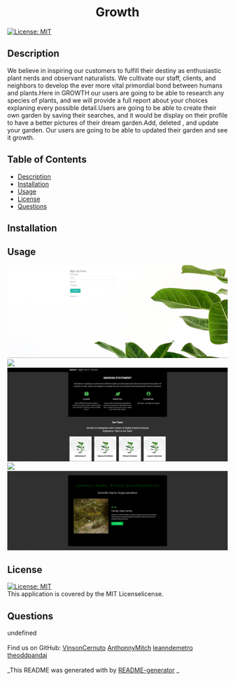 
  <h1 align="center">Growth</h1>
    
  [![License: MIT](https://img.shields.io/badge/License-MIT-yellow.svg)](https://opensource.org/licenses/MIT)<br />
  
  ## Description
   We believe in inspiring our customers to fulfill their destiny as enthusiastic plant nerds and observant naturalists. We cultivate our staff, clients, and neighbors to develop the ever more vital primordial bond between humans and plants.Here in GROWTH our users are going to be able to research any species of plants, and we will provide a full report about your choices explaning every possible detail.Users are going to be able to create their own garden by saving their searches, and it would be display on their profile to have a better pictures of their dream garden.Add, deleted , and update your garden. Our users are going to be able to updated their garden and see it growth.
  
   ## Table of Contents
  - [Description](#description)
  - [Installation](#installation)
  - [Usage](#usage)
  - [License](#license)
  - [Questions](#questions)
  
  ## Installation
  
  
  ## Usage
  <img src="public\img\screenshots\Capture.PNG">

  <img src="public\img\screenshots\members.PNG">

  <img src="public\img\screenshots\aboutus.PNG">

  <img src="public\img\screenshots\search.PNG">

  <img src="public\img\screenshots\results.PNG">


  
  ## License
  [![License: MIT](https://img.shields.io/badge/License-MIT-yellow.svg)](https://opensource.org/licenses/MIT)
  <br />
  This application is covered by the MIT Licenselicense. 
  
  ## Questions
  undefined<br />
  <br />
  Find us on GitHub: [VinsonCernuto](https://github.com/VinsonCernuto)
                     [AnthonnyMitch](https://github.com/AnthonnyMitch)
                     [leanndemetro](https://github.com/leanndemetro)
                     [theoddpandaj](https://github.com/theoddpandaj)
  <br />
  <br />
  _This README was generated with by [README-generator](https://github.com/VinsonCernuto/Good-ReadME) _
